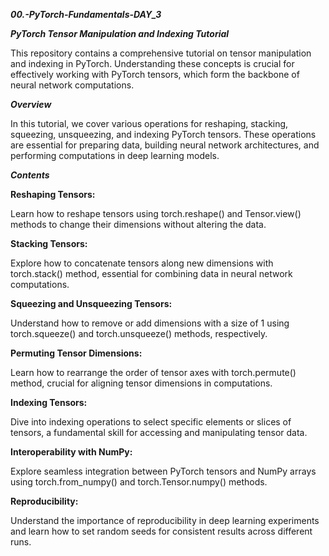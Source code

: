 ***00.-PyTorch-Fundamentals-DAY_3***

***PyTorch Tensor Manipulation and Indexing Tutorial***

This repository contains a comprehensive tutorial on tensor manipulation and indexing in PyTorch. Understanding these concepts is crucial for effectively working with PyTorch tensors, which form the backbone of neural network computations.

***Overview***

In this tutorial, we cover various operations for reshaping, stacking, squeezing, unsqueezing, and indexing PyTorch tensors. These operations are essential for preparing data, building neural network architectures, and performing computations in deep learning models.

***Contents***

**Reshaping Tensors:**

Learn how to reshape tensors using torch.reshape() and Tensor.view() methods to change their dimensions without altering the data.

**Stacking Tensors:**

Explore how to concatenate tensors along new dimensions with torch.stack() method, essential for combining data in neural network computations.

**Squeezing and Unsqueezing Tensors:**

Understand how to remove or add dimensions with a size of 1 using torch.squeeze() and torch.unsqueeze() methods, respectively.

**Permuting Tensor Dimensions:**

Learn how to rearrange the order of tensor axes with torch.permute() method, crucial for aligning tensor dimensions in computations.

**Indexing Tensors:**

Dive into indexing operations to select specific elements or slices of tensors, a fundamental skill for accessing and manipulating tensor data.

**Interoperability with NumPy:**

Explore seamless integration between PyTorch tensors and NumPy arrays using torch.from_numpy() and torch.Tensor.numpy() methods.

**Reproducibility:**

Understand the importance of reproducibility in deep learning experiments and learn how to set random seeds for consistent results across different runs.
